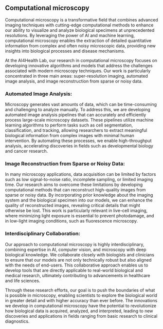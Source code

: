 ---
---
## Computational microscopy

Computational microscopy is a transformative field that combines advanced imaging techniques with cutting-edge computational methods to enhance our ability to visualize and analyze biological specimens at unprecedented resolutions. By leveraging the power of AI and machine learning, computational microscopy enables the extraction of detailed quantitative information from complex and often noisy microscopic data, providing new insights into biological processes and disease mechanisms.

At the AI4Health Lab, our research in computational microscopy focuses on developing innovative algorithms and models that address the challenges associated with modern microscopy techniques. Our work is particularly concentrated in three main areas: super-resolution imaging, automated image analysis, and image reconstruction from sparse or noisy data.

### Automated Image Analysis:
Microscopy generates vast amounts of data, which can be time-consuming and challenging to analyze manually. To address this, we are developing automated image analysis pipelines that can accurately and efficiently process large-scale microscopy datasets. These pipelines utilize machine learning algorithms to perform tasks such as cell segmentation, classification, and tracking, allowing researchers to extract meaningful biological information from complex images with minimal human intervention. By automating these processes, we enable high-throughput analysis, accelerating discoveries in fields such as developmental biology and cancer research.

### Image Reconstruction from Sparse or Noisy Data:
In many microscopy applications, data acquisition can be limited by factors such as low signal-to-noise ratio, incomplete sampling, or limited imaging time. Our research aims to overcome these limitations by developing computational methods that can reconstruct high-quality images from sparse or noisy data. By incorporating prior knowledge about the imaging system and the biological specimen into our models, we can enhance the quality of reconstructed images, revealing critical details that might otherwise be lost. This work is particularly relevant in live-cell imaging, where minimizing light exposure is essential to prevent photodamage, and in low-light imaging conditions, such as fluorescence microscopy.

### Interdisciplinary Collaboration:
Our approach to computational microscopy is highly interdisciplinary, combining expertise in AI, computer vision, and microscopy with deep biological knowledge. We collaborate closely with biologists and clinicians to ensure that our models are not only technically robust but also aligned with the needs of end-users. This collaborative approach enables us to develop tools that are directly applicable to real-world biological and medical research, ultimately contributing to advancements in healthcare and life sciences.

Through these research efforts, our goal is to push the boundaries of what is possible in microscopy, enabling scientists to explore the biological world in greater detail and with higher accuracy than ever before. The innovations we develop in computational microscopy have the potential to revolutionize how biological data is acquired, analyzed, and interpreted, leading to new discoveries and applications in fields ranging from basic research to clinical diagnostics.
